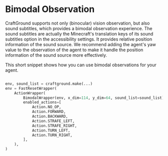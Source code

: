 # Bimodal Observation
CraftGround supports not only (binocular) vision observation, but also sound subtitles, which provides a bimodal observation experience. The sound subtitles are actually the Minecraft's translation keys of its sound subtitles option in the accessibility settings. It provides relative position information of the sound source. We recommend adding the agent's yaw value to the observation of the agent to make it handle the position information of the sound source more effectively.

This short snippet shows how you can use bimodal observations for your agent. 

```python

env, sound_list = craftground.make(...)
env = FastResetWrapper(
    ActionWrapper(
        BimodalWrapper(env, x_dim=114, y_dim=64, sound_list=sound_list),
        enabled_actions=[
            Action.NO_OP,
            Action.FORWARD,
            Action.BACKWARD,
            Action.STRAFE_LEFT,
            Action.STRAFE_RIGHT,
            Action.TURN_LEFT,
            Action.TURN_RIGHT,
        ],
    ),
)
```